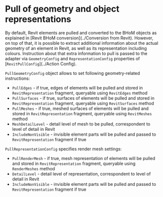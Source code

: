 # Pull of geometry and object representations

By default, Revit elements are pulled and converted to the BHoM objects as explained in [Revit BHoM conversion](../Conversion from Revit). However, on top of that, it is possible to extract additional information about the actual geometry of an element in Revit, as well as its representation including colours. Instruction about that extra information to pull is passed to the adapter via `GeometryConfig` and `RepresentationConfig` properties of [`RevitPullConfig`](../Action Config).

`PullGeometryConfig` object allows to set following geometry-related instructions:

- `PullEdges` - if true, edges of elements will be pulled and stored in `RevitRepresentation` fragment, queryable using `RevitEdges` method
- `PullSurfaces` - if true, surfaces of elements will be pulled and stored in `RevitRepresentation` fragment, queryable using `RevitSurfaces` method
- `PullMeshes` - if true, meshed surfaces of elements will be pulled and stored in `RevitRepresentation` fragment, queryable using `RevitMeshes` method
- `MeshDetailLevel` - detail level of mesh to be pulled, correspondent to level of detail in Revit
- `IncludeNonVisible` - invisible element parts will be pulled and passed to `RevitRepresentation` fragment if true

`PullRepresentationConfig` specifies render mesh settings:

- `PullRenderMesh` - if true, mesh representation of elements will be pulled and stored in `RevitRepresentation` fragment, queryable using `RenderMeshes` method
- `DetailLevel` - detail level of representation, correspondent to level of detail in Revit
- `IncludeNonVisible` - invisible element parts will be pulled and passed to `RevitRepresentation` fragment if true

